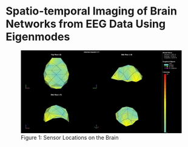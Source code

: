 # Spatio-temporal Imaging of Brain Networks from EEG Data Using Eigenmodes

<figure class="half full">
	<img src="content\img\quadview_4_361.gif">
	<figcaption>Figure 1: Sensor Locations on the Brain</figcaption>
</figure>
